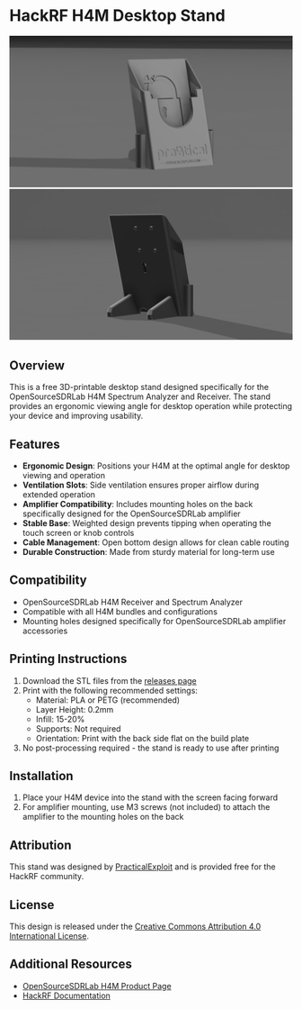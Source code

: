 # HackRF H4M Desktop Stand

![HackRF H4M Stand Front](HackRF_H4M_Stand_Front.png)
![HackRF H4M Stand Back](HackRF_H4M_Stand_Back.png)

## Overview

This is a free 3D-printable desktop stand designed specifically for the OpenSourceSDRLab H4M Spectrum Analyzer and Receiver. The stand provides an ergonomic viewing angle for desktop operation while protecting your device and improving usability.

## Features

- **Ergonomic Design**: Positions your H4M at the optimal angle for desktop viewing and operation
- **Ventilation Slots**: Side ventilation ensures proper airflow during extended operation
- **Amplifier Compatibility**: Includes mounting holes on the back specifically designed for the OpenSourceSDRLab amplifier
- **Stable Base**: Weighted design prevents tipping when operating the touch screen or knob controls
- **Cable Management**: Open bottom design allows for clean cable routing
- **Durable Construction**: Made from sturdy material for long-term use

## Compatibility

- OpenSourceSDRLab H4M Receiver and Spectrum Analyzer
- Compatible with all H4M bundles and configurations
- Mounting holes designed specifically for OpenSourceSDRLab amplifier accessories

## Printing Instructions

1. Download the STL files from the [releases page](https://github.com/yourusername/hackrf-h4m-stand/releases)
2. Print with the following recommended settings:
   - Material: PLA or PETG (recommended)
   - Layer Height: 0.2mm
   - Infill: 15-20%
   - Supports: Not required
   - Orientation: Print with the back side flat on the build plate
3. No post-processing required - the stand is ready to use after printing

## Installation

1. Place your H4M device into the stand with the screen facing forward
2. For amplifier mounting, use M3 screws (not included) to attach the amplifier to the mounting holes on the back

## Attribution

This stand was designed by [PracticalExploit](https://physicalexploit.com) and is provided free for the HackRF community.

## License

This design is released under the [Creative Commons Attribution 4.0 International License](https://creativecommons.org/licenses/by/4.0/).

## Additional Resources

- [OpenSourceSDRLab H4M Product Page](https://opensourcesdrlab.com/products/h4m-receiver-and-spectrum-analyzer)
- [HackRF Documentation](https://hackrf.readthedocs.io/)
